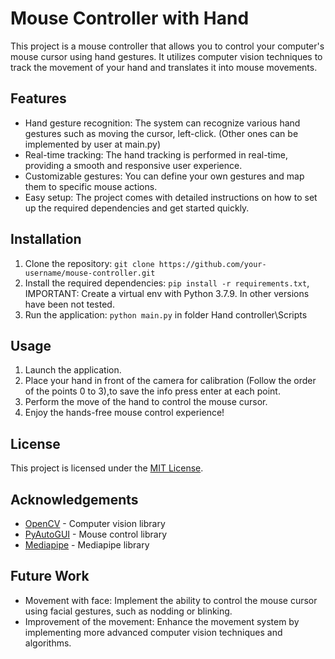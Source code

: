 # Mouse Controller with Hand

This project is a mouse controller that allows you to control your computer's mouse cursor using hand gestures. It utilizes computer vision techniques to track the movement of your hand and translates it into mouse movements.

## Features

- Hand gesture recognition: The system can recognize various hand gestures such as moving the cursor, left-click. (Other ones can be implemented by user at main.py)
- Real-time tracking: The hand tracking is performed in real-time, providing a smooth and responsive user experience.
- Customizable gestures: You can define your own gestures and map them to specific mouse actions.
- Easy setup: The project comes with detailed instructions on how to set up the required dependencies and get started quickly.

## Installation 


1. Clone the repository: `git clone https://github.com/your-username/mouse-controller.git`
2. Install the required dependencies: `pip install -r requirements.txt`, IMPORTANT: Create a virtual env with Python 3.7.9. In other versions have been not tested.
3. Run the application: `python main.py` in folder Hand controller\Scripts

## Usage

1. Launch the application.
2. Place your hand in front of the camera for calibration (Follow the order of the points 0 to 3),to save the info press enter at each point.
3. Perform the move of the hand to control the mouse cursor.
4. Enjoy the hands-free mouse control experience!



## License

This project is licensed under the [MIT License](LICENSE).

## Acknowledgements

- [OpenCV](https://opencv.org/) - Computer vision library
- [PyAutoGUI](https://pyautogui.readthedocs.io/) - Mouse control library
- [Mediapipe](https://https://github.com/google/mediapipe) - Mediapipe library

## Future Work

- Movement with face: Implement the ability to control the mouse cursor using facial gestures, such as nodding or blinking.
- Improvement of the movement: Enhance the movement system by implementing more advanced computer vision techniques and algorithms.

